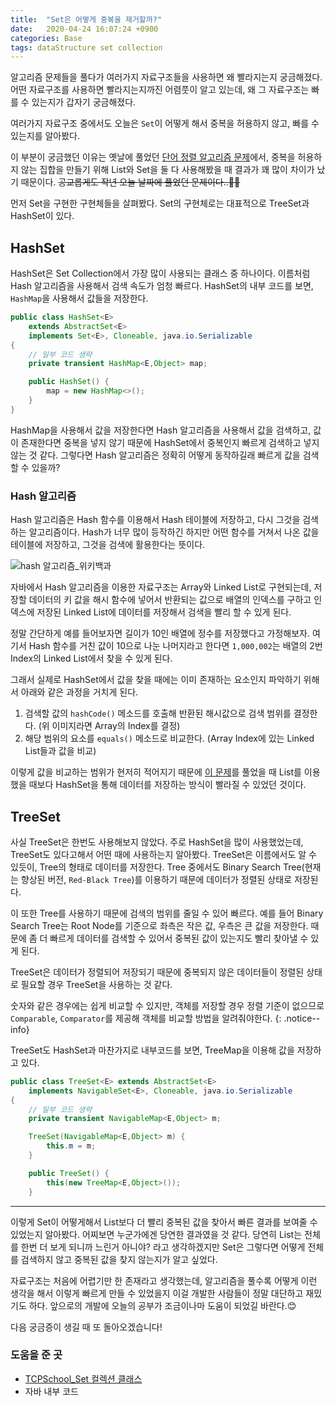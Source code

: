 ```yaml
---
title:  "Set은 어떻게 중복을 제거할까?"
date:   2020-04-24 16:07:24 +0900
categories: Base
tags: dataStructure set collection
---
```


알고리즘 문제들을 풀다가 여러가지 자료구조들을 사용하면 왜 빨라지는지 궁금해졌다. 어떤 자료구조를 사용하면 빨라지는지까진 어렴풋이 알고 있는데, 왜 그 자료구조는 빠를 수 있는지가 갑자기 궁금해졌다. 

여러가지 자료구조 중에서도 오늘은 `Set`이 어떻게 해서 중복을 허용하지 않고, 빠를 수 있는지를 알아봤다.

이 부분이 궁금했던 이유는 옛날에 풀었던 [단어 정렬 알고리즘 문제](https://2ssue.github.io/algorithm/baekjoon_1181/)에서, 중복을 허용하지 않는 집합을 만들기 위해 List와 Set을 둘 다 사용해봤을 때 결과가 꽤 많이 차이가 났기 때문이다. ~~공교롭게도 작년 오늘 날짜에 풀었던 문제이다..🙎‍♀️~~ 

먼저 Set을 구현한 구현체들을 살펴봤다. Set의 구현체로는 대표적으로 TreeSet과 HashSet이 있다. 

## HashSet

HashSet은 Set Collection에서 가장 많이 사용되는 클래스 중 하나이다. 이름처럼 Hash 알고리즘을 사용해서 검색 속도가 엄청 빠르다. HashSet의 내부 코드를 보면, `HashMap`을 사용해서 값들을 저장한다.

```java
public class HashSet<E>
    extends AbstractSet<E>
    implements Set<E>, Cloneable, java.io.Serializable
{
    // 일부 코드 생략
    private transient HashMap<E,Object> map;

    public HashSet() {
        map = new HashMap<>();
    }
}
```

HashMap을 사용해서 값을 저장한다면 Hash 알고리즘을 사용해서 값을 검색하고, 값이 존재한다면 중복을 넣지 않기 때문에 HashSet에서 중복인지 빠르게 검색하고 넣지 않는 것 같다. 그렇다면 Hash 알고리즘은 정확히 어떻게 동작하길래 빠르게 값을 검색할 수 있을까?

### Hash 알고리즘

Hash 알고리즘은 Hash 함수를 이용해서 Hash 테이블에 저장하고, 다시 그것을 검색하는 알고리즘이다. Hash가 너무 많이 등작하긴 하지만 어떤 함수를 거쳐서 나온 값을 테이블에 저장하고, 그것을 검색에 활용한다는 뜻이다.

![hash 알고리즘_위키백과](https://upload.wikimedia.org/wikipedia/commons/thumb/5/58/Hash_table_4_1_1_0_0_1_0_LL.svg/1200px-Hash_table_4_1_1_0_0_1_0_LL.svg.png)

자바에서 Hash 알고리즘을 이용한 자료구조는 Array와 Linked List로 구현되는데, 저장할 데이터의 키 값을 해시 함수에 넣어서 반환되는 값으로 배열의 인덱스를 구하고 인덱스에 저장된 Linked List에 데이터를 저장해서 검색을 빨리 할 수 있게 된다. 

정말 간단하게 예를 들어보자면 길이가 10인 배열에 정수를 저장했다고 가정해보자. 여기서 Hash 함수를 거친 값이 10으로 나눈 나머지라고 한다면 `1,000,002`는 배열의 2번 Index의 Linked List에서 찾을 수 있게 된다. 

그래서 실제로 HashSet에서 값을 찾을 때에는 이미 존재하는 요소인지 파악하기 위해서 아래와 같은 과정을 거치게 된다.

1. 검색할 값의 `hashCode()` 메소드를 호출해 반환된 해시값으로 검색 범위를 결정한다. (위 이미지라면 Array의 Index를 결정)
2. 해당 범위의 요소를 `equals()` 메소드로 비교한다. (Array Index에 있는 Linked List들과 값을 비교)

이렇게 값을 비교하는 범위가 현저히 적어지기 때문에 [이 문제](https://2ssue.github.io/algorithm/baekjoon_1181/)를 풀었을 때 List를 이용했을 때보다 HashSet을 통해 데이터를 저장하는 방식이 빨라질 수 있었던 것이다.

## TreeSet

사실 TreeSet은 한번도 사용해보지 않았다. 주로 HashSet을 많이 사용했었는데, TreeSet도 있다고해서 어떤 때에 사용하는지 알아봤다. TreeSet은 이름에서도 알 수 있듯이, Tree의 형태로 데이터를 저장한다. Tree 중에서도 Binary Search Tree(현재는 향상된 버전, `Red-Black Tree`)를 이용하기 때문에 데이터가 정렬된 상태로 저장된다. 

이 또한 Tree를 사용하기 때문에 검색의 범위를 줄일 수 있어 빠르다. 예를 들어 Binary Search Tree는 Root Node를 기준으로 좌측은 작은 값, 우측은 큰 값을 저장한다. 때문에 좀 더 빠르게 데이터를 검색할 수 있어서 중복된 값이 있는지도 빨리 찾아낼 수 있게 된다.

TreeSet은 데이터가 정렬되어 저장되기 때문에 중복되지 않은 데이터들이 정렬된 상태로 필요할 경우 TreeSet을 사용하는 것 같다. 

숫자와 같은 경우에는 쉽게 비교할 수 있지만, 객체를 저장할 경우 정렬 기준이 없으므로 `Comparable`, `Comparator`를 제공해 객체를 비교할 방법을 알려줘야한다.
{: .notice--info}

TreeSet도 HashSet과 마찬가지로 내부코드를 보면, TreeMap을 이용해 값을 저장하고 있다. 

```java
public class TreeSet<E> extends AbstractSet<E>
    implements NavigableSet<E>, Cloneable, java.io.Serializable
{
    // 일부 코드 생략
    private transient NavigableMap<E,Object> m;

    TreeSet(NavigableMap<E,Object> m) {
        this.m = m;
    }

    public TreeSet() {
        this(new TreeMap<E,Object>());
    }

```

___

이렇게 Set이 어떻게해서 List보다 더 빨리 중복된 값을 찾아서 빠른 결과를 보여줄 수 있었는지 알아봤다. 어찌보면 누군가에겐 당연한 결과였을 것 같다. 당연히 List는 전체를 한번 더 보게 되니까 느린거 아니야? 라고 생각하겠지만 Set은 그렇다면 어떻게 전체를 검색하지 않고 중복된 값을 찾지 않는지가 알고 싶었다.

자료구조는 처음에 어렵기만 한 존재라고 생각했는데, 알고리즘을 풀수록 어떻게 이런 생각을 해서 이렇게 빠르게 만들 수 있었을지 이걸 개발한 사람들이 정말 대단하고 재밌기도 하다. 앞으로의 개발에 오늘의 공부가 조금이나마 도움이 되었길 바란다.😊 

다음 궁금증이 생길 때 또 돌아오겠습니다!

### 도움을 준 곳
- [TCPSchool_Set 컬렉션 클래스](http://tcpschool.com/java/java_collectionFramework_set)
- 자바 내부 코드

